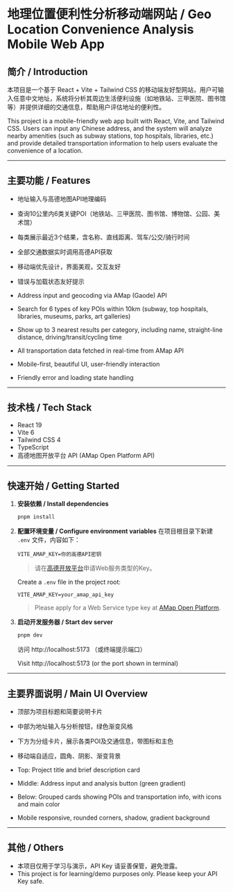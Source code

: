 # 地理位置便利性分析移动端网站 / Geo Location Convenience Analysis Mobile Web App

## 简介 / Introduction

本项目是一个基于 React + Vite + Tailwind CSS 的移动端友好型网站，用户可输入任意中文地址，系统将分析其周边生活便利设施（如地铁站、三甲医院、图书馆等）并提供详细的交通信息，帮助用户评估地址的便利性。

This project is a mobile-friendly web app built with React, Vite, and Tailwind CSS. Users can input any Chinese address, and the system will analyze nearby amenities (such as subway stations, top hospitals, libraries, etc.) and provide detailed transportation information to help users evaluate the convenience of a location.

---

## 主要功能 / Features

- 地址输入与高德地图API地理编码
- 查询10公里内6类关键POI（地铁站、三甲医院、图书馆、博物馆、公园、美术馆）
- 每类展示最近3个结果，含名称、直线距离、驾车/公交/骑行时间
- 全部交通数据实时调用高德API获取
- 移动端优先设计，界面美观，交互友好
- 错误与加载状态友好提示

- Address input and geocoding via AMap (Gaode) API
- Search for 6 types of key POIs within 10km (subway, top hospitals, libraries, museums, parks, art galleries)
- Show up to 3 nearest results per category, including name, straight-line distance, driving/transit/cycling time
- All transportation data fetched in real-time from AMap API
- Mobile-first, beautiful UI, user-friendly interaction
- Friendly error and loading state handling

---

## 技术栈 / Tech Stack

- React 19
- Vite 6
- Tailwind CSS 4
- TypeScript
- 高德地图开放平台 API (AMap Open Platform API)

---

## 快速开始 / Getting Started

1. **安装依赖 / Install dependencies**
   ```bash
   pnpm install
   ```
2. **配置环境变量 / Configure environment variables**
   在项目根目录下新建 `.env` 文件，内容如下：
   ```env
   VITE_AMAP_KEY=你的高德API密钥
   ```
   > 请在[高德开放平台](https://console.amap.com/dev/key/app)申请Web服务类型的Key。

   Create a `.env` file in the project root:
   ```env
   VITE_AMAP_KEY=your_amap_api_key
   ```
   > Please apply for a Web Service type key at [AMap Open Platform](https://console.amap.com/dev/key/app).

3. **启动开发服务器 / Start dev server**
   ```bash
   pnpm dev
   ```
   访问 http://localhost:5173 （或终端提示端口）

   Visit http://localhost:5173 (or the port shown in terminal)

---

## 主要界面说明 / Main UI Overview

- 顶部为项目标题和简要说明卡片
- 中部为地址输入与分析按钮，绿色渐变风格
- 下方为分组卡片，展示各类POI及交通信息，带图标和主色
- 移动端自适应，圆角、阴影、渐变背景

- Top: Project title and brief description card
- Middle: Address input and analysis button (green gradient)
- Below: Grouped cards showing POIs and transportation info, with icons and main color
- Mobile responsive, rounded corners, shadow, gradient background

---

## 其他 / Others

- 本项目仅用于学习与演示，API Key 请妥善保管，避免泄露。
- This project is for learning/demo purposes only. Please keep your API Key safe.
